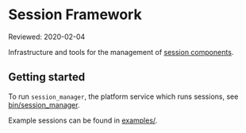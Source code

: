# Session Framework

Reviewed: 2020-02-04

Infrastructure and tools for the management of [session components][glossary.session-component].

## Getting started

To run `session_manager`, the platform service which runs sessions, see [bin/session_manager](/src/session/bin/session_manager/introduction.md).

Example sessions can be found in [examples/](/src/session/examples).

[glossary.session-component]: /docs/glossary.md#session-component